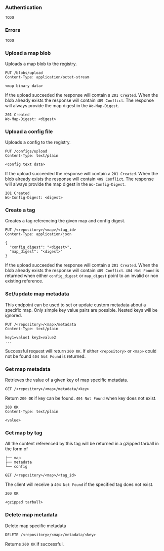 ### Authentication

`TODO`

### Errors

`TODO`

### Upload a map blob

Uploads a map blob to the registry.

```
PUT /blobs/upload
Content-Type: application/octet-stream

<map binary data>
```

If the upload succeeded the response will contain a `201 Created`. When the blob already exists the response will contain `409 Conflict`.
The response will always provide the map digest in the `Wo-Map-Digest`.

```
201 Created
Wo-Map-Digest: <digest>
```

### Upload a config file

Uploads a config to the registry.

```
PUT /configs/upload
Content-Type: text/plain

<config text data>
```

If the upload succeeded the response will contain a `201 Created`. When the blob already exists the response will contain `409 Conflict`.
The response will always provide the map digest in the `Wo-Config-Digest`.

```
201 Created
Wo-Config-Digest: <digest>
```

### Create a tag

Creates a tag referencing the given map and config digest.

```
PUT /<repository>/<map>/<tag_id>
Content-Type: application/json

{
  "config_digest": "<digest>",
  "map_digest": "<digest>"
}
```

If the upload succeeded the response will contain a `201 Created`. When the blob already exists the response will contain `409 Conflict`. 
`404 Not Found` is returned when either `config_digest` or `map_digest` point to an invalid or non existing reference.

### Set/update map metadata

This endpoint can be used to set or update custom metadata about a specific map. Only simple key value pairs are possible. Nested keys will be ignored.

```
PUT /<repository>/<map>/metadata
Content-Type: text/plain

key1=value1 key2=value2
...
```

Successful request will return `200 OK`. If either `<repository>` or `<map>` could not be found `404 Not Found` is returned.

### Get map metadata

Retrieves the value of a given key of map specific metadata.

```
GET /<repository>/<map>/metadata/<key>
```

Return `200 OK` if key can be found. `404 Not Found` when key does not exist.

```
200 OK
Content-Type: text/plain

<value>
```

### Get map by tag

All the content referenced by this tag will be returned in a gzipped tarball in the form of

```
├── map
├── metadata
└── config
```

```
GET /<repository>/<map>/<tag_id>
```

The client will receive a `404 Not Found` if the specified tag does not exist.

```
200 OK

<gzipped tarball>
```

### Delete map metadata

Delete map specific metadata

```
DELETE /<repository>/<map>/metadata/<key>
```

Returns `200 OK` if successful. 



